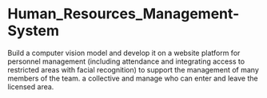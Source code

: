 # Human_Resources_Management-System
Build a computer vision model and develop it on a website platform for personnel management (including attendance and integrating access to restricted areas with facial recognition) to support the management of many members of the team. a collective and manage who can enter and leave the licensed area.
